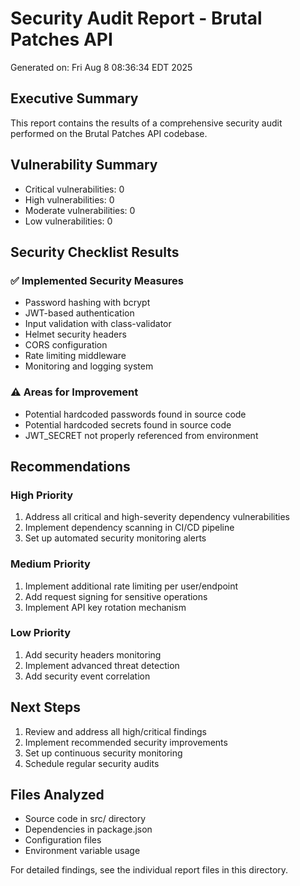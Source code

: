 # Security Audit Report - Brutal Patches API
Generated on: Fri Aug  8 08:36:34 EDT 2025

## Executive Summary
This report contains the results of a comprehensive security audit performed on the Brutal Patches API codebase.

## Vulnerability Summary
- Critical vulnerabilities: 0
- High vulnerabilities: 0
- Moderate vulnerabilities: 0
- Low vulnerabilities: 0

## Security Checklist Results

### ✅ Implemented Security Measures
- Password hashing with bcrypt
- JWT-based authentication
- Input validation with class-validator
- Helmet security headers
- CORS configuration
- Rate limiting middleware
- Monitoring and logging system

### ⚠️  Areas for Improvement

- Potential hardcoded passwords found in source code
- Potential hardcoded secrets found in source code
- JWT_SECRET not properly referenced from environment

## Recommendations

### High Priority
1. Address all critical and high-severity dependency vulnerabilities
2. Implement dependency scanning in CI/CD pipeline
3. Set up automated security monitoring alerts

### Medium Priority
1. Implement additional rate limiting per user/endpoint
2. Add request signing for sensitive operations
3. Implement API key rotation mechanism

### Low Priority
1. Add security headers monitoring
2. Implement advanced threat detection
3. Add security event correlation

## Next Steps
1. Review and address all high/critical findings
2. Implement recommended security improvements
3. Set up continuous security monitoring
4. Schedule regular security audits

## Files Analyzed
- Source code in src/ directory
- Dependencies in package.json
- Configuration files
- Environment variable usage

For detailed findings, see the individual report files in this directory.
